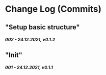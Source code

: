 <!-- prettier-ignore-start -->
# Change Log (Commits)

<!--
Major.Minor.Patch:

Major:
- New Feature(s) that break API
- Stable release

Minor:
- New feature
- Feature change
- Feature removal
- Dependencies minor/major update
- Security fix

Patch:
- New content
- Update content
- Content removal
- Dependencies patch update
- Layout improvement
- Performance improvement
-->

<!-- "In this commit I ..." -->


## "Setup basic structure"
##### 002 - 24.12.2021, v0.1.2


## "Init"
##### 001 - 24.12.2021, v0.1.1

<!-- prettier-ignore-end -->
